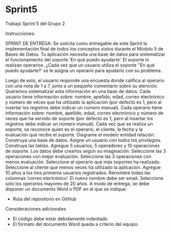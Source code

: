 # Sprint5
Trabajo Sprint 5 del Grupo 2

Instrucciones:

SPRINT DE ENTREGA:
Se solicita como entregable de este Sprint la implementación final de todos los conceptos vistos
durante el Módulo 5 de Bases de Datos.
Tu aplicación necesita una base de datos para sistematizar el funcionamiento del soporte ‘En qué
puedo ayudarte’. El soporte lo realizan operarios.
¿Cada vez que un usuario utiliza el soporte ‘’En qué puedo ayudarte?’ se le asigna un operario para
ayudarlo con su problema.

Luego de esto, el usuario responde una encuesta donde califica al operario con una nota de 1 a 7, junto
a un pequeño comentario sobre su atención.
Queremos sistematizar esta información en una base de datos.
Cada usuario tiene información sobre: nombre, apellido, edad, correo electrónico y número de veces
que ha utilizado la aplicación (por defecto es 1, pero al insertar los registros debe indicar un número
manual).
Cada operario tiene información sobre: nombre, apellido, edad, correo electrónico y número de veces
que ha servido de soporte (por defecto es 1, pero al insertar los registros debe indicar un número
manual).
Cada vez que se realiza un soporte, se reconoce quien es el operario, el cliente, la fecha y la evaluación
que recibe el soporte.
Diagrame el modelo entidad relación.
Construya una base de datos. Asigne un usuario con todos los privilegios. Construya las tablas.
Agregue 5 usuarios, 5 operadores y 10 operaciones de soporte. Los datos debe crearlos según su
imaginación.
Seleccione las 3 operaciones con mejor evaluación.
Seleccione las 3 operaciones con menos evaluación.
Seleccione al operario que más soportes ha realizado.
Seleccione al cliente que menos veces ha utilizado la aplicación.
Agregue 10 años a los tres primeros usuarios registrados.
Renombre todas las columnas ‘correo electrónico’. El nuevo nombre debe ser email.
Seleccione solo los operarios mayores de 20 años.
A modo de entrega, se debe disponer un documento Word o PDF en el que se indique:
- Ruta del repositorio en GitHub

Consideraciones adicionales
- El código debe estar debidamente indentado
- El formato del documento Word queda a criterio del equipo.

